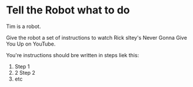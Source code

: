 # Tell the Robot what to do

Tim is a robot.

Give the robot a set of instructions to watch Rick sltey's Never Gonna Give You Up on YouTube.

You're instructions should bre written in steps liek this:

1. Step 1
2. 2 Step 2
3. etc

